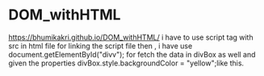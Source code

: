 # DOM_withHTML
https://bhumikakri.github.io/DOM_withHTML/
i have to use script tag with src in html file for linking the script file then ,
i have use document.getElementById("divv"); for fetch the data in divBox as well and given the properties 
divBox.style.backgroundColor = "yellow";like this.
